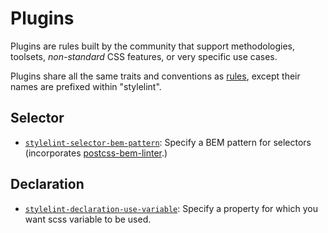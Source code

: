 # Plugins

Plugins are rules built by the community that support methodologies, toolsets, *non-standard* CSS features, or very specific use cases.

Plugins share all the same traits and conventions as [rules](/docs/user-guide/rules.md), except their names are prefixed within "stylelint".

## Selector

- [`stylelint-selector-bem-pattern`](https://github.com/davidtheclark/stylelint-selector-bem-pattern): Specify a BEM pattern for selectors (incorporates [postcss-bem-linter](https://github.com/postcss/postcss-bem-linter).)

## Declaration

- [`stylelint-declaration-use-variable`](https://github.com/sh-waqar/stylelint-declaration-use-variable): Specify a property for which you want scss variable to be used.
